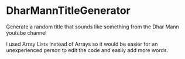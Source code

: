# DharMannTitleGenerator
Generate a random title that sounds like something from the Dhar Mann youtube channel


I used Array Lists instead of Arrays so it would be easier for an unexperienced person to edit the code and easily add more words.
